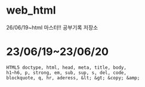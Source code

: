# web_html
26/06/19~html 마스터!! 공부기록 저장소

# 23/06/19~23/06/20

```
HTML5 doctype, html, head, meta, title, body,
h1~h6, p, strong, em, sub, sup, s, del, code,
blockquote, q, hr, aderess, &lt; &gt; &copy; &amp;
```

